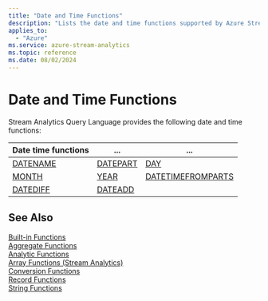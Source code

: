```yaml
---
title: "Date and Time Functions"
description: "Lists the date and time functions supported by Azure Stream Analytics."
applies_to: 
  - "Azure"
ms.service: azure-stream-analytics
ms.topic: reference
ms.date: 08/02/2024
---
```

# Date and Time Functions
  Stream Analytics Query Language provides the following date and time functions:  
  
|Date time functions|...|...|  
|-|-|-|  
|[DATENAME](datename-azure-stream-analytics.md)|[DATEPART](datepart-azure-stream-analytics.md)|[DAY](day-azure-stream-analytics.md)|  
|[MONTH](month-azure-stream-analytics.md)|[YEAR](year-azure-stream-analytics.md)|[DATETIMEFROMPARTS](datetimefromparts-azure-stream-analytics.md)|  
|[DATEDIFF](datediff-azure-stream-analytics.md)|[DATEADD](dateadd-azure-stream-analytics.md)||  
  
## See Also  
 [Built-in Functions](built-in-functions-azure-stream-analytics.md)   
 [Aggregate Functions](aggregate-functions-azure-stream-analytics.md)   
 [Analytic Functions](analytic-functions-azure-stream-analytics.md)   
 [Array Functions &#40;Stream Analytics&#41;](array-functions-stream-analytics.md)   
 [Conversion Functions](conversion-functions-azure-stream-analytics.md)   
 [Record Functions](record-functions-azure-stream-analytics.md)   
 [String Functions](string-functions-azure-stream-analytics.md)  
  
  
